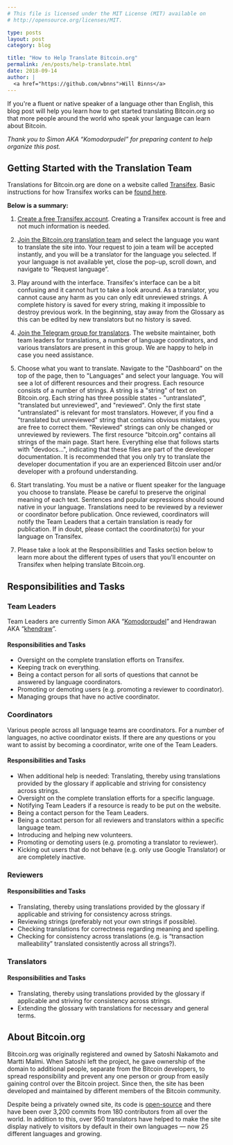 ```yaml
---
# This file is licensed under the MIT License (MIT) available on
# http://opensource.org/licenses/MIT.

type: posts
layout: post
category: blog

title: "How to Help Translate Bitcoin.org"
permalink: /en/posts/help-translate.html
date: 2018-09-14
author: |
  <a href="https://github.com/wbnns">Will Binns</a>
---
```


If you're a fluent or native speaker of a language other than English, this
blog post will help you learn how to get started translating Bitcoin.org so
that more people around the world who speak your language can learn about
Bitcoin.

*Thank you to Simon AKA “Komodorpudel” for preparing content to help organize this post.*

## Getting Started with the Translation Team

Translations for Bitcoin.org are done on a website called [Transifex](https://www.transifex.com/bitcoinorg/bitcoinorg/). Basic instructions for how Transifex works can be [found here](https://docs.transifex.com/getting-started/translators).

**Below is a summary:**

1. [Create a free Transifex account](https://www.transifex.com/signup/).
Creating a Transifex account is free and not much information is needed.

2. [Join the Bitcoin.org translation team](https://www.transifex.com/bitcoinorg/bitcoinorg/)
and select the language you want to translate the site into. Your request to
join a team will be accepted instantly, and you will be a translator for the
language you selected. If your language is not available yet, close the pop-up,
scroll down, and navigate to “Request language”.

3. Play around with the interface. Transifex's interface can be a bit confusing
and it cannot hurt to take a look around. As a translator, you cannot cause any
harm as you can only edit unreviewed strings. A complete history is saved for
every string, making it impossible to destroy previous work. In the beginning,
stay away from the Glossary as this can be edited by new translators but no
history is saved.

4. [Join the Telegram group for translators](https://t.me/joinchat/Bgh47RC1BZb2YE6u8iznOg).
The website maintainer, both team leaders for translations, a number of language
coordinators, and various translators are present in this group. We are happy to
help in case you need assistance.

5. Choose what you want to translate. Navigate to the "Dashboard" on the top of
the page, then to "Languages" and select your language. You will see a lot
of different resources and their progress. Each resource consists of a number of
strings. A string is a "string" of text on Bitcoin.org. Each string has three
possible states - "untranslated", "translated but unreviewed", and "reviewed".
Only the first state "untranslated" is relevant for most translators. However,
if you find a "translated but unreviewed" string that contains obvious mistakes,
you are free to correct them. "Reviewed" strings can only be changed or
unreviewed by reviewers. The first resource "bitcoin.org" contains all strings
of the main page. Start here. Everything else that follows starts with
"devdocs...", indicating that these files are part of the developer
documentation. It is recommended that you only try to translate the developer
documentation if you are an experienced Bitcoin user and/or developer with a
profound understanding.

6. Start translating. You must be a native or fluent speaker for the language
you choose to translate. Please be careful to preserve the original meaning of
each text. Sentences and popular expressions should sound native in your
language. Translations need to be reviewed by a reviewer or coordinator before
publication. Once reviewed, coordinators will notify the Team Leaders that a
certain translation is ready for publication. If in doubt, please contact the
coordinator(s) for your language on Transifex.

7. Please take a look at the Responsibilities and Tasks section below to learn
more about the different types of users that you'll encounter on Transifex
when helping translate Bitcoin.org.

## Responsibilities and Tasks

### Team Leaders

Team Leaders are currently Simon AKA “[Komodorpudel](https://telegram.me/komodorpudel)” and Hendrawan AKA “[khendraw](https://telegram.me/khendraw)”.

#### Responsibilities and Tasks

- Oversight on the complete translation efforts on Transifex.
- Keeping track on everything.
- Being a contact person for all sorts of questions that cannot be answered by language coordinators.
- Promoting or demoting users (e.g. promoting a reviewer to coordinator).
- Managing groups that have no active coordinator.

### Coordinators

Various people across all language teams are coordinators. For a number of
languages, no active coordinator exists. If there are any questions or you want
to assist by becoming a coordinator, write one of the Team Leaders.

#### Responsibilities and Tasks

- When additional help is needed: Translating, thereby using translations provided by the glossary if applicable and striving for consistency across strings.
- Oversight on the complete translation efforts for a specific language.
- Notifying Team Leaders if a resource is ready to be put on the website.
- Being a contact person for the Team Leaders.
- Being a contact person for all reviewers and translators within a specific language team.
- Introducing and helping new volunteers.
- Promoting or demoting users (e.g. promoting a translator to reviewer).
- Kicking out users that do not behave (e.g. only use Google Translator) or are completely inactive.

### Reviewers

#### Responsibilities and Tasks

- Translating, thereby using translations provided by the glossary if applicable and striving for consistency across strings.
- Reviewing strings (preferably not your own strings if possible).
- Checking translations for correctness regarding meaning and spelling.
- Checking for consistency across translations (e.g. is “transaction malleability” translated consistently across all strings?).

### Translators

#### Responsibilities and Tasks

- Translating, thereby using translations provided by the glossary if applicable and striving for consistency across strings.
- Extending the glossary with translations for necessary and general terms.

## About Bitcoin.org

Bitcoin.org was originally registered and owned by Satoshi Nakamoto and Martti
Malmi. When Satoshi left the project, he gave ownership of the domain to
additional people, separate from the Bitcoin developers, to spread
responsibility and prevent any one person or group from easily gaining control
over the Bitcoin project. Since then, the site has been developed and
maintained by different members of the Bitcoin community.

Despite being a privately owned site, its code is
[open-source](https://github.com/bitcoin-dot-org/bitcoin.org/) and there have
been over 3,200 commits from 180 contributors from all over the world. In
addition to this, over 950 translators have helped to make the site display
natively to visitors by default in their own languages — now 25 different
languages and growing.

